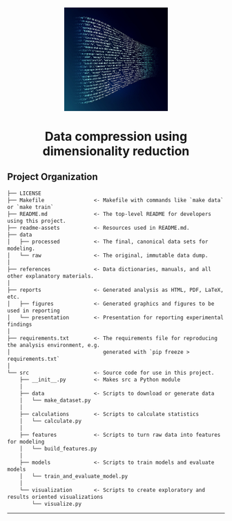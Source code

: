 <!-- PROJECT LOGO -->
<br />
<div align="center">
  <a>
    <img src="readme-assets/analytics-3088958-1920.jpg" alt="Logo" width="240" height="240">
  </a>

  <h1 align="center">Data compression using dimensionality reduction</h1>
</div>

Project Organization
------------

    ├── LICENSE
    ├── Makefile                <- Makefile with commands like `make data` or `make train`
    ├── README.md               <- The top-level README for developers using this project.
    ├── readme-assets           <- Resources used in README.md.
    ├── data
    │   ├── processed           <- The final, canonical data sets for modeling.
    │   └── raw                 <- The original, immutable data dump.
    │
    ├── references              <- Data dictionaries, manuals, and all other explanatory materials.
    │
    ├── reports                 <- Generated analysis as HTML, PDF, LaTeX, etc.
    │   ├── figures             <- Generated graphics and figures to be used in reporting
    │   └── presentation        <- Presentation for reporting experimental findings
    │
    ├── requirements.txt        <- The requirements file for reproducing the analysis environment, e.g.
    │                              generated with `pip freeze > requirements.txt`
    │
    └── src                     <- Source code for use in this project.
        ├── __init__.py         <- Makes src a Python module
        │
        ├── data                <- Scripts to download or generate data
        │   └── make_dataset.py
        │
        ├── calculations        <- Scripts to calculate statistics
        │   └── calculate.py
        │
        ├── features            <- Scripts to turn raw data into features for modeling
        │   └── build_features.py
        │
        ├── models              <- Scripts to train models and evaluate models
        │   └── train_and_evaluate_model.py              
        │
        └── visualization       <- Scripts to create exploratory and results oriented visualizations
            └── visualize.py
    
--------